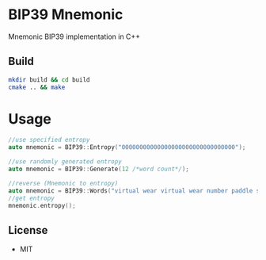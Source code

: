 # BIP39 Mnemonic

Mnemonic BIP39 implementation in C++

## Build

```sh
mkdir build && cd build
cmake .. && make
```

# Usage
```cpp
//use specified entropy
auto mnemonic = BIP39::Entropy("00000000000000000000000000000000");

//use randomly generated entropy
auto mnemonic = BIP39::Generate(12 /*word count*/);

//reverse (Mnemonic to entropy)
auto mnemonic = BIP39::Words("virtual wear virtual wear number paddle spike usage degree august buffalo layer");
//get entropy
mnemonic.entropy();

```

## License
- MIT
